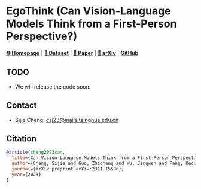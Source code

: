 # EgoThink (Can Vision-Language Models Think from a First-Person Perspective?)

[**🌐 Homepage**](https://adacheng.github.io/EgoThink/) | [**🤗 Dataset**](https://huggingface.co/datasets/EgoThink/EgoThink) | [**🤗 Paper**](https://huggingface.co/papers/2311.15596) | [**📖 arXiv**](https://arxiv.org/abs/2311.15596) | [**GitHub**](https://github.com/AdaCheng/EgoThink)

## TODO
- We will release the code soon.

## Contact
- Sijie Cheng: csj23@mails.tsinghua.edu.cn

## Citation

```bibtex
@article{cheng2023can,
  title={Can Vision-Language Models Think from a First-Person Perspective?},
  author={Cheng, Sijie and Guo, Zhicheng and Wu, Jingwen and Fang, Kechen and Li, Peng and Liu, Huaping and Liu, Yang},
  journal={arXiv preprint arXiv:2311.15596},
  year={2023}
}
```

